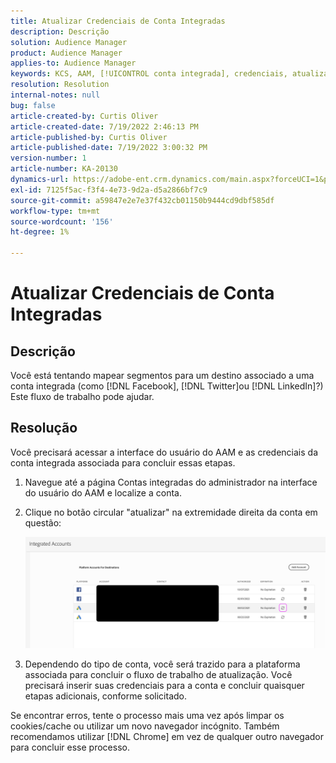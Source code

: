 ```yaml
---
title: Atualizar Credenciais de Conta Integradas
description: Descrição
solution: Audience Manager
product: Audience Manager
applies-to: Audience Manager
keywords: KCS, AAM, [!UICONTROL conta integrada], credenciais, atualização, destinos, twitter, facebook, linkedin
resolution: Resolution
internal-notes: null
bug: false
article-created-by: Curtis Oliver
article-created-date: 7/19/2022 2:46:13 PM
article-published-by: Curtis Oliver
article-published-date: 7/19/2022 3:00:32 PM
version-number: 1
article-number: KA-20130
dynamics-url: https://adobe-ent.crm.dynamics.com/main.aspx?forceUCI=1&pagetype=entityrecord&etn=knowledgearticle&id=58ec9386-7107-ed11-82e4-00224809a9e0
exl-id: 7125f5ac-f3f4-4e73-9d2a-d5a2866bf7c9
source-git-commit: a59847e2e7e37f432cb01150b9444cd9dbf585df
workflow-type: tm+mt
source-wordcount: '156'
ht-degree: 1%

---
```


# Atualizar Credenciais de Conta Integradas

## Descrição

Você está tentando mapear segmentos para um destino associado a uma conta integrada (como [!DNL Facebook], [!DNL Twitter]ou [!DNL LinkedIn]?) Este fluxo de trabalho pode ajudar.

## Resolução

Você precisará acessar a interface do usuário do AAM e as credenciais da conta integrada associada para concluir essas etapas.

1. Navegue até a página Contas integradas do administrador na interface do usuário do AAM e localize a conta.

1. Clique no botão circular &quot;atualizar&quot; na extremidade direita da conta em questão:

   ![](assets/6e040206-7307-ed11-82e4-00224809a9e0.png)

1. Dependendo do tipo de conta, você será trazido para a plataforma associada para concluir o fluxo de trabalho de atualização. Você precisará inserir suas credenciais para a conta e concluir quaisquer etapas adicionais, conforme solicitado.

Se encontrar erros, tente o processo mais uma vez após limpar os cookies/cache ou utilizar um novo navegador incógnito. Também recomendamos utilizar [!DNL Chrome] em vez de qualquer outro navegador para concluir esse processo.
